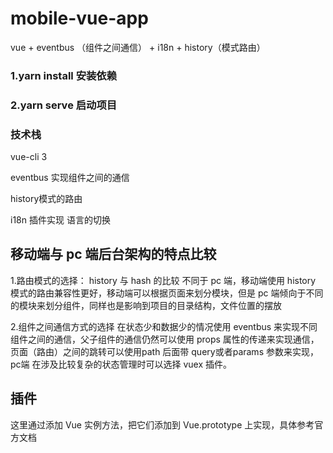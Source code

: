 # mobile-vue-app
vue + eventbus （组件之间通信） + i18n  + history（模式路由）


### 1.yarn  install 安装依赖
          
### 2.yarn  serve  启动项目

### 技术栈
vue-cli 3

eventbus 实现组件之间的通信

history模式的路由 

i18n 插件实现 语言的切换


## 移动端与 pc 端后台架构的特点比较

1.路由模式的选择： history  与 hash 的比较
  不同于 pc 端，移动端使用 history 模式的路由兼容性更好，移动端可以根据页面来划分模块，但是 pc 端倾向于不同的模块来划分组件，同样也是影响到项目的目录结构，文件位置的摆放
  
2.组件之间通信方式的选择
   在状态少和数据少的情况使用 eventbus 来实现不同组件之间的通信，父子组件的通信仍然可以使用 props 属性的传递来实现通信，页面（路由）之间的跳转可以使用path 后面带 query或者params 参数来实现， pc端 在涉及比较复杂的状态管理时可以选择 vuex 插件。
 
 ## 插件
 这里通过添加 Vue 实例方法，把它们添加到 Vue.prototype 上实现，具体参考官方文档


